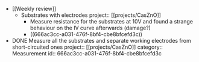 - [[Weekly review]]
	- Substrates with electrodes
	  project:: [[projects/CasZnO]]
		- Measure resistance for the substrates at 10V and found a strange behaviour on the IV curve afterwards (damage?)
		- ((666ac3cc-a031-476f-8bf4-cbe8bfcefd3c))
- DONE Measure all the substrates and separate working electrodes from short-circuited ones
  project:: [[projects/CasZnO]]
  category:: Measurement
  id:: 666ac3cc-a031-476f-8bf4-cbe8bfcefd3c